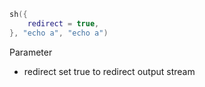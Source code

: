 ```lua
sh({
    redirect = true,
}, "echo a", "echo a")
```

Parameter
* redirect set true to redirect output stream